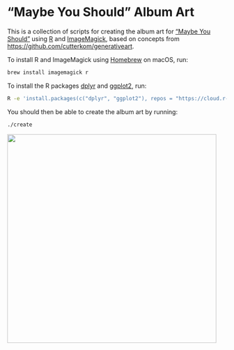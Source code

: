 # “Maybe You Should” Album Art

This is a collection of scripts for creating the album art for
[“Maybe You Should”](https://open.spotify.com/track/0uq2YvDEeMIEKqF0zgQyS1)
using [R](https://www.r-project.org) and [ImageMagick](https://imagemagick.org),
based on concepts from https://github.com/cutterkom/generativeart.

To install R and ImageMagick using [Homebrew](https://brew.sh) on macOS, run:

```sh
brew install imagemagick r
```

To install the R packages [dplyr](https://dplyr.tidyverse.org) and
[ggplot2](https://ggplot2.tidyverse.org), run:

```sh
R -e 'install.packages(c("dplyr", "ggplot2"), repos = "https://cloud.r-project.org/")'
```

You should then be able to create the album art by running:

```sh
./create
```

<img width=480 src="https://user-images.githubusercontent.com/14102861/168062937-ac8b6b39-4587-45e4-a433-73165fb71491.png">
